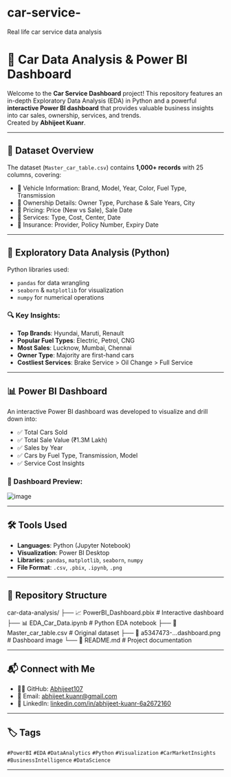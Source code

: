 # car-service-
Real life car service data analysis

# 🚗 Car Data Analysis & Power BI Dashboard

Welcome to the **Car Service Dashboard** project! This repository features an in-depth Exploratory Data Analysis (EDA) in Python and a powerful **interactive Power BI dashboard** that provides valuable business insights into car sales, ownership, services, and trends.  
Created by **Abhijeet Kuanr**.

---

## 📁 Dataset Overview

The dataset (`Master_car_table.csv`) contains **1,000+ records** with 25 columns, covering:

- 🔹 Vehicle Information: Brand, Model, Year, Color, Fuel Type, Transmission
- 🔹 Ownership Details: Owner Type, Purchase & Sale Years, City
- 🔹 Pricing: Price (New vs Sale), Sale Date
- 🔹 Services: Type, Cost, Center, Date
- 🔹 Insurance: Provider, Policy Number, Expiry Date

---

## 🧪 Exploratory Data Analysis (Python)

Python libraries used:
- `pandas` for data wrangling
- `seaborn` & `matplotlib` for visualization
- `numpy` for numerical operations

### 🔍 Key Insights:
- **Top Brands**: Hyundai, Maruti, Renault
- **Popular Fuel Types**: Electric, Petrol, CNG
- **Most Sales**: Lucknow, Mumbai, Chennai
- **Owner Type**: Majority are first-hand cars
- **Costliest Services**: Brake Service > Oil Change > Full Service

---

## 📊 Power BI Dashboard

An interactive Power BI dashboard was developed to visualize and drill down into:

- ✅ Total Cars Sold
- ✅ Total Sale Value (₹1.3M Lakh)
- ✅ Sales by Year
- ✅ Cars by Fuel Type, Transmission, Model
- ✅ Service Cost Insights

### 📸 Dashboard Preview:

![image](https://github.com/user-attachments/assets/dbee10a7-7ba3-4cf8-a4ce-7c818d577a9e)

---

## 🛠️ Tools Used

- **Languages**: Python (Jupyter Notebook)
- **Visualization**: Power BI Desktop
- **Libraries**: `pandas`, `matplotlib`, `seaborn`, `numpy`
- **File Format**: `.csv`, `.pbix`, `.ipynb`, `.png`

---

## 📁 Repository Structure
car-data-analysis/
├── 📈 PowerBI_Dashboard.pbix # Interactive dashboard
├── 📊 EDA_Car_Data.ipynb # Python EDA notebook
├── 📄 Master_car_table.csv # Original dataset
├── 📸 a5347473-...dashboard.png # Dashboard image
└── 📘 README.md # Project documentation


---

## 📬 Connect with Me

- 🧑‍💻 GitHub: [Abhijeet107](https://github.com/Abhijeet107)
- 📧 Email: [abhijeet.kuanr@gmail.com](mailto:abhijeet.kuanr@gmail.com)
- 💼 LinkedIn: [linkedin.com/in/abhijeet-kuanr-6a2672160](https://www.linkedin.com/in/abhijeet-kuanr-6a2672160)

---

## 🏷️ Tags

`#PowerBI` `#EDA` `#DataAnalytics` `#Python` `#Visualization` `#CarMarketInsights` `#BusinessIntelligence` `#DataScience`

---

